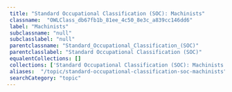 ```yaml
--- 
 title: "Standard Occupational Classification (SOC): Machinists" 
 classname:  "OWLClass_db67fb1b_81ee_4c50_8e3c_a839cc146dd6" 
 label: "Machinists" 
 subclassname: "null" 
 subclasslabel: "null" 
 parentclassname: "Standard_Occupational_Classification_(SOC)" 
 parentclasslabel: "Standard Occupational Classification (SOC)" 
 equalentCollections: [] 
 collections: ['Standard Occupational Classification (SOC): Machinists']
 aliases:  "/topic/standard-occupational-classification-soc-machinists"  
 searchCategory: "topic" 
---
```

